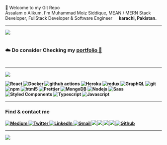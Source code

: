 
<p>👦 Welcome to my Git Repo </br> Assalam o Alikum, I'm Muhammad Moiz Siddique, MEAN / MERN Stack Developer, FullStack Developer & Software Engineer <img src="https://image.freepik.com/free-photo/flag-pakistan_1401-192.jpg" width="13"/> <b>karachi, Pakistan.</br>
 <hr></hr>
<a href="https://www.holopin.io/@muhammadmoizsiddique">
  <img src="https://holopin.io/api/user/board?user=muhammadsheroz" />
</a>
<h1></h1>
<h3>☁️ Do consider Checking my <a href="https://muhammadsheroz.vercel.app/" target="_blank">portfolio 🔗</a> </h3>

<h1></h1>
<hr></hr>
<a
  title="Like Sharoz's work? Buy him a coffee"
  class="bmac"
  href="https://www.buymeacoffee.com/muhammadmoj">
<img src="https://img.buymeacoffee.com/button-api/?text=Buy me a coffee&emoji=&slug=muhd.ahsanayaz&button_colour=BD5FFF&font_colour=ffffff&font_family=Comic&outline_colour=000000&coffee_colour=FFDD00" />
</a>
<p>
  <img alt="React" src="https://img.shields.io/badge/-React-45b8d8?style=flat-square&logo=react&logoColor=white" />
  <img alt="Docker" src="https://img.shields.io/badge/-Docker-46a2f1?style=flat-square&logo=docker&logoColor=white" />
  <img alt="github actions" src="https://img.shields.io/badge/-Github_Actions-2088FF?style=flat-square&logo=github-actions&logoColor=white" />
  <img alt="Heroku" src="https://img.shields.io/badge/-Heroku-430098?style=flat-square&logo=heroku&logoColor=white" />
  <img alt="redux" src="https://img.shields.io/badge/-Redux-764ABC?style=flat-square&logo=redux&logoColor=white" />
  <img alt="GraphQL" src="https://img.shields.io/badge/-GraphQL-E10098?style=flat-square&logo=graphql&logoColor=white" />
  <img alt="git" src="https://img.shields.io/badge/-Git-F05032?style=flat-square&logo=git&logoColor=white" />
  <img alt="npm" src="https://img.shields.io/badge/-NPM-CB3837?style=flat-square&logo=npm&logoColor=white" />
  <img alt="html5" src="https://img.shields.io/badge/-HTML5-E34F26?style=flat-square&logo=html5&logoColor=white" />
  <img alt="Prettier" src="https://img.shields.io/badge/-Prettier-F7B93E?style=flat-square&logo=prettier&logoColor=white" />
  <img alt="MongoDB" src="https://img.shields.io/badge/-MongoDB-13aa52?style=flat-square&logo=mongodb&logoColor=white" />
  <img alt="Nodejs" src="https://img.shields.io/badge/-Nodejs-43853d?style=flat-square&logo=Node.js&logoColor=white" />
  <img alt="Sass" src="https://img.shields.io/badge/-Sass-CC6699?style=flat-square&logo=sass&logoColor=white" />
  <img alt="Styled Components" src="https://img.shields.io/badge/-Styled_Components-db7092?style=flat-square&logo=styled-components&logoColor=white" />
  <img alt="Typescript" src="https://img.shields.io/badge/-TypeScript-F05032?style=flat-square&logo=typescript&logoColor=white&color=007ACC" />
  <img alt="Javascript" src="https://img.shields.io/badge/-Javascript-F05032?style=flat-square&logo=javascript&logoColor=white&color=f7df1e" />
</p>
<!-- <img src="https://raw.githubusercontent.com/sharozraees802/sharozraees802/master/statics/image/imsheroz.png"/> -->
 <hr></hr>
<h3>Find & contact me</h3>
<p>
  <a href="https://medium.com/@muhammadmoiz0087" target="_blank">
    <img alt="Medium" src="https://img.shields.io/badge/medium-%2312100E.svg?&style=for-the-badge&logo=medium&logoColor=white" />
  </a> 
  <a href="https://twitter.com/muhammadmoizsi1" target="_blank">
    <img alt="Twitter" src="https://img.shields.io/badge/twitter-%231DA1F2.svg?&style=for-the-badge&logo=twitter&logoColor=white" />
  </a> 
  <a href="https://www.linkedin.com/in/muhammad-moiz-siddique-b09261252/">
    <img alt="LinkedIn" src="https://img.shields.io/badge/linkedin%20-%230077B5.svg?&style=for-the-badge&logo=linkedin&logoColor=white" target="_blank">
  </a> 
  <a href="mailto:muhammadmoiz0087@gmail.com">
    <img alt="Gmail" src="https://img.shields.io/badge/Gmail-D14836?style=for-the-badge&logo=gmail&logoColor=white" />
  </a> 
  <a href="https://www.facebook.com/profile.php?id=100006299895814">
    <img src="https://img.shields.io/badge/Facebook-1877F2?style=for-the-badge&logo=facebook&logoColor=white" />
  </a> 
  <a href="https://www.instagram.com/muhammadmoizsiddique/">
    <img src="https://img.shields.io/badge/Instagram-E4405F?style=for-the-badge&logo=Instagram&logoColor=white" />
  </a> 
  <a href="https://www.snapchat.com/add/muhammadmoizs">
    <img src="https://img.shields.io/badge/SnapChat-FFFC00?style=for-the-badge&logo=snapchat&logoColor=white" />
  </a> 
  <a href="https://wa.me/message/WGT6L35GCOA5M1">
    <img src="https://img.shields.io/badge/WhatsApp-25D366?style=for-the-badge&logo=whatsapp&logoColor=white" />
  </a>
  <a href="https://github.com/MuhammadMoiz200099" target="_blank">
    <img alt="Github" src="https://img.shields.io/badge/GitHub-%2312100E.svg?&style=for-the-badge&logo=Github&logoColor=white" />
  </a>
</p>
 <hr></hr>
<a href="https://visitcount.itsvg.in">
  <img src="https://visitcount.itsvg.in/api?id=sharozraees802&label=Profile%20Views&pretty=false" />
</a>
